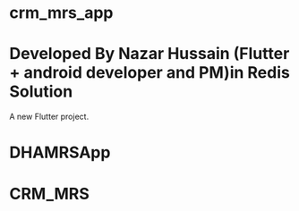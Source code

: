 # crm_mrs_app
# Developed By Nazar Hussain (Flutter + android developer and PM)in Redis Solution
A new Flutter project.
# DHAMRSApp
# CRM_MRS
